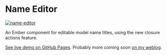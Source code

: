 # Name Editor

[![name-editor](https://cloud.githubusercontent.com/assets/68917/9695408/3ba7ca8c-5359-11e5-8641-e889ff5b9ba9.gif)](https://alisdair.github.io/name-editor/)

An Ember component for editable model name titles, using the new closure actions feature.

[See live demo on GitHub Pages](https://alisdair.github.io/name-editor/). Probably more coming soon [on my weblog](http://alisdair.mcdiarmid.org/).

